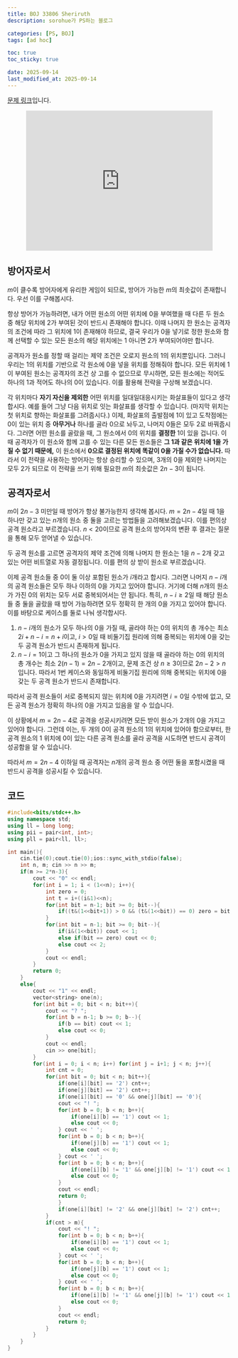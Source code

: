 ```yaml
---
title: BOJ 33806 Sheriruth
description: sorohue가 PS하는 블로그

categories: [PS, BOJ]
tags: [ad hoc]

toc: true
toc_sticky: true

date: 2025-09-14
last_modified_at: 2025-09-14
---
```


[문제 링크](https://boj.kr/33806)입니다.

<p align="center">
	<iframe width="420" height="315" src="https://youtube.com/embed/UPvgG2oTKqE" frameborder="0" allowfullscreen></iframe>
</p>

## 방어자로서

$m$이 클수록 방어자에게 유리한 게임이 되므로, 방어가 가능한 $m$의 최솟값이 존재합니다. 우선 이를 구해봅시다.

항상 방어가 가능하려면, 내가 어떤 원소의 어떤 위치에 $0$을 부여했을 때 다른 두 원소 중 해당 위치에 $2$가 부여된 것이 반드시 존재해야 합니다. 이때 나머지 한 원소는 공격자의 조건에 따라 그 위치에 $1$이 존재해야 하므로, 결국 우리가 $0$을 넣기로 정한 원소와 함께 선택할 수 있는 모든 원소의 해당 위치에는 $1$ 아니면 $2$가 부여되어야만 합니다.

공격자가 원소를 정할 때 걸리는 제약 조건은 오로지 원소의 $1$의 위치뿐입니다. 그러니 우리는 $1$의 위치를 기반으로 각 원소에 $0$을 넣을 위치를 정해줘야 합니다. 모든 위치에 $1$이 부여된 원소는 공격자의 조건 상 고를 수 없으므로 무시하면, 모든 원소에는 적어도 하나의 $1$과 적어도 하나의 $0$이 있습니다. 이를 활용해 전략을 구상해 보겠습니다.

각 위치마다 **자기 자신을 제외한** 어떤 위치를 일대일대응시키는 화살표들이 있다고 생각합시다. 예를 들어 그냥 다음 위치로 잇는 화살표를 생각할 수 있습니다. (마지막 위치는 첫 위치로 향하는 화살표를 그려줍시다.) 이제, 화살표의 출발점에 $1$이 있고 도착점에는 $0$이 있는 위치 중 **아무거나** 하나를 골라 $0$으로 놔두고, 나머지 $0$들은 모두 $2$로 바꿔줍시다. 그러면 어떤 원소를 골랐을 때, 그 원소에서 $0$의 위치를 **결정한** $1$이 있을 겁니다. 이때 공격자가 이 원소와 함께 고를 수 있는 다른 모든 원소들은 **그 $1$과 같은 위치에 $1$을 가질 수 없기 때문에,** 이 원소에서 **$0$으로 결정된 위치에 똑같이 $0$을 가질 수가 없습니다.** 따라서 이 전략을 사용하는 방어자는 항상 승리할 수 있으며, 3개의 $0$을 제외한 나머지는 모두 $2$가 되므로 이 전략을 쓰기 위해 필요한 $m$의 최솟값은 $2n-3$이 됩니다.

## 공격자로서

$m$이 $2n-3$ 미만일 때 방어가 항상 불가능한지 생각해 봅시다. $m=2n-4$일 때 $1$을 하나만 갖고 있는 $n$개의 원소 중 둘을 고르는 방법들을 고려해보겠습니다. 이를 편의상 공격 원소라고 부르겠습니다.  $n < 20$이므로 공격 원소의 방어자의 변환 후 결과는 질문을 통해 모두 얻어낼 수 있습니다.

두 공격 원소를 고르면 공격자의 제약 조건에 의해 나머지 한 원소는 $1$을 $n-2$개 갖고 있는 어떤 비트열로 자동 결정됩니다. 이를 편의 상 받이 원소로 부르겠습니다.

이제 공격 원소들 중 $0$이 둘 이상 포함된 원소가 $i$개라고 합시다. 그러면 나머지 $n-i$개의 공격 원소들은 모두 하나 이하의 $0$을 가지고 있어야 합니다. 거기에 더해 $n$개의 원소가 가진 $0$의 위치는 모두 서로 중복되어서는 안 됩니다. 특히, $n-i \ge 2$일 때 해당 원소들 중 둘을 골랐을 때 방어 가능하려면 모두 정확히 한 개의 $0$을 가지고 있어야 합니다. 이를 바탕으로 케이스를 둘로 나눠 생각합시다.

1. $n-i$개의 원소가 모두 하나의 $0$을 가질 때, 골라야 하는 $0$의 위치의 총 개수는 최소 $2i + n-i = n+i$이고, $i > 0$일 때 비둘기집 원리에 의해 중복되는 위치에 $0$을 갖는 두 공격 원소가 반드시 존재하게 됩니다.
2. $n-i = 1$이고 그 하나의 원소가 $0$을 가지고 있지 않을 때 골라야 하는 $0$의 위치의 총 개수는 최소 $2(n-1) = 2n-2$개이고, 문제 조건 상 $n \ge 3$이므로 $2n-2 > n$입니다. 따라서 1번 케이스와 동일하게 비둘기집 원리에 의해 중복되는 위치에 $0$을 갖는 두 공격 원소가 반드시 존재합니다.

따라서 공격 원소들이 서로 중복되지 않는 위치에 $0$을 가지려면 $i = 0$일 수밖에 없고, 모든 공격 원소가 정확히 하나의 $0$을 가지고 있음을 알 수 있습니다.

이 상황에서 $m = 2n-4$로 공격을 성공시키려면 모든 받이 원소가 2개의 $0$을 가지고 있어야 합니다. 그런데 이는, 두 개의 $0$이 공격 원소의 $1$의 위치에 있어야 함으로부터, 한 공격 원소의 $1$ 위치에 $0$이 있는 다른 공격 원소를 골라 공격을 시도하면 반드시 공격이 성공함을 알 수 있습니다.

따라서 $m=2n-4$ 이하일 때 공격자는 $n$개의 공격 원소 중 어떤 둘을 포함시켰을 때 반드시 공격을 성공시킬 수 있습니다.

## 코드

```cpp
#include<bits/stdc++.h>
using namespace std;
using ll = long long;
using pii = pair<int, int>;
using pll = pair<ll, ll>;

int main(){
	cin.tie(0);cout.tie(0);ios::sync_with_stdio(false);
	int n, m; cin >> n >> m;
	if(m >= 2*n-3){
		cout << "0" << endl;
		for(int i = 1; i < (1<<n); i++){
			int zero = 0;
			int t = i+((i&1)<<n);
			for(int bit = n-1; bit >= 0; bit--){
				if((t&(1<<bit+1)) > 0 && (t&(1<<bit)) == 0) zero = bit;
			}
			for(int bit = n-1; bit >= 0; bit--){
				if(i&(1<<bit)) cout << 1;
				else if(bit == zero) cout << 0;
				else cout << 2;
			}
			cout << endl;
		}
		return 0;
	}
	else{
		cout << "1" << endl;
		vector<string> one(n);
		for(int bit = 0; bit < n; bit++){
			cout << "? ";
			for(int b = n-1; b >= 0; b--){
				if(b == bit) cout << 1;
				else cout << 0;
			}
			cout << endl;
			cin >> one[bit];
		}
		for(int i = 0; i < n; i++) for(int j = i+1; j < n; j++){
			int cnt = 0;
			for(int bit = 0; bit < n; bit++){
				if(one[i][bit] == '2') cnt++;
				if(one[j][bit] == '2') cnt++;
				if(one[i][bit] == '0' && one[j][bit] == '0'){
				cout << "! ";
				for(int b = 0; b < n; b++){
					if(one[i][b] == '1') cout << 1;
					else cout << 0;
				} cout << ' ';
				for(int b = 0; b < n; b++){
					if(one[j][b] == '1') cout << 1;
					else cout << 0;
				} cout << ' ';
				for(int b = 0; b < n; b++){
					if(one[i][b] != '1' && one[j][b] != '1') cout << 1;
					else cout << 0;
				}
				cout << endl;
				return 0;
				}
				if(one[i][bit] != '2' && one[j][bit] != '2') cnt++;
			}
			if(cnt > m){
				cout << "! ";
				for(int b = 0; b < n; b++){
					if(one[i][b] == '1') cout << 1;
					else cout << 0;
				} cout << ' ';
				for(int b = 0; b < n; b++){
					if(one[j][b] == '1') cout << 1;
					else cout << 0;
				} cout << ' ';
				for(int b = 0; b < n; b++){
					if(one[i][b] != '1' && one[j][b] != '1') cout << 1;
					else cout << 0;
				}
				cout << endl;
				return 0;		
			}
		}
	}
}
```